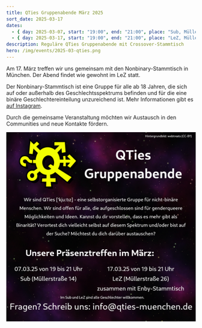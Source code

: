 ```yaml
---
title: QTies Gruppenabende März 2025
sort_date: 2025-03-17
dates:
  - { day: 2025-03-07, start: "19:00", end: "21:00", place: "Sub, Müllerstraße 14" }
  - { day: 2025-03-17, start: "19:00", end: "21:00", place: "LeZ, Müllerstraße 26" }
description: Reguläre QTies Gruppenabende mit Crossover-Stammtisch
hero: /img/events/2025-03-qties.png
---
```


Am 17. März treffen wir uns gemeinsam mit den Nonbinary-Stammtisch in München.
Der Abend findet wie gewohnt im LeZ statt.

Der Nonbinary-Stammtisch ist eine Gruppe für alle ab 18 Jahren, die sich auf oder außerhalb des Geschlechtsspektrums befinden und für die eine binäre Geschlechtereinteilung unzureichend ist.
Mehr Informationen gibt es [auf Instagram](https://www.instagram.com/nonbinary.muc).

Durch die gemeinsame Veranstaltung möchten wir Austausch in den Communities und neue Kontakte fördern.

![](/img/events/2025-03-qties.png)

